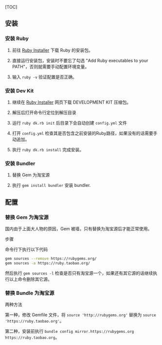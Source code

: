 [TOC]

## 安装

### 安装 Ruby

1. 前往 [Ruby Installer](http://rubyinstaller.org/downloads/) 下载 Ruby 的安装包。

2. 直接运行安装包，安装时不要忘了勾选 "Add Ruby executables to your PATH"，否则就需要手动配置环境变量。

3. 输入 `ruby -v` 验证配置是否正确。

### 安装 Dev Kit

1. 继续在 [Ruby Installer](http://rubyinstaller.org/downloads/) 网页下载 DEVELOPMENT KIT 压缩包。

2. 解压后打开命令行定位到解压目录

3. 运行 `ruby dk.rb init` 后目录下会自动创建 `config.yml` 文件

4. 打开 `config.yml` 检查其是否包含之前安装的Ruby路径，如果没有的话需要手动追加。

5. 执行 `ruby dk.rb install` 完成安装。

### 安装 Bundler

1. 替换 Gem 为淘宝源

2. 执行 `gem install bundler` 安装 bundler.

## 配置

### 替换 Gem 为淘宝源

国内由于上面大人物的原因，Gem 被墙，只有替换为淘宝源后才能正常使用。

步骤

命令行下执行以下代码

```bash
gem sources --remove https://rubygems.org/
gem sources -a https://ruby.taobao.org/
```

然后执行 `gem sources -l` 检查是否只有淘宝源一个，如果还有其它源的话继续执行以上命令删除其它源。

### 替换 Bundle 为淘宝源

两种方法

第一种，修改 Gemfile 文件，将 `source 'http://rubygems.org'` 替换为 `source 'https://ruby.taobao.org'`。

第二种，安装前执行 `bundle config mirror.https://rubygems.org https://ruby.taobao.org`。





